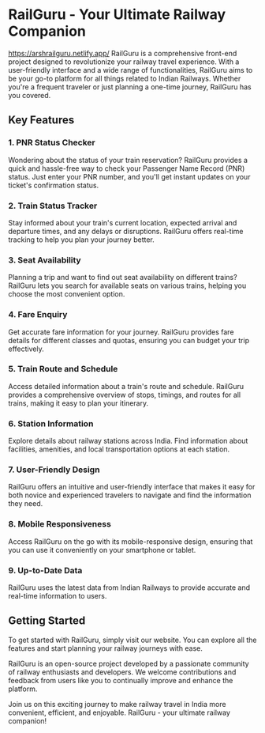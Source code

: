 # RailGuru - Your Ultimate Railway Companion
https://arshrailguru.netlify.app/
RailGuru is a comprehensive front-end project designed to revolutionize your railway travel experience. With a user-friendly interface and a wide range of functionalities, RailGuru aims to be your go-to platform for all things related to Indian Railways. Whether you're a frequent traveler or just planning a one-time journey, RailGuru has you covered.

## Key Features

### 1. PNR Status Checker
Wondering about the status of your train reservation? RailGuru provides a quick and hassle-free way to check your Passenger Name Record (PNR) status. Just enter your PNR number, and you'll get instant updates on your ticket's confirmation status.

### 2. Train Status Tracker
Stay informed about your train's current location, expected arrival and departure times, and any delays or disruptions. RailGuru offers real-time tracking to help you plan your journey better.

### 3. Seat Availability
Planning a trip and want to find out seat availability on different trains? RailGuru lets you search for available seats on various trains, helping you choose the most convenient option.

### 4. Fare Enquiry
Get accurate fare information for your journey. RailGuru provides fare details for different classes and quotas, ensuring you can budget your trip effectively.

### 5. Train Route and Schedule
Access detailed information about a train's route and schedule. RailGuru provides a comprehensive overview of stops, timings, and routes for all trains, making it easy to plan your itinerary.

### 6. Station Information
Explore details about railway stations across India. Find information about facilities, amenities, and local transportation options at each station.

### 7. User-Friendly Design
RailGuru offers an intuitive and user-friendly interface that makes it easy for both novice and experienced travelers to navigate and find the information they need.

### 8. Mobile Responsiveness
Access RailGuru on the go with its mobile-responsive design, ensuring that you can use it conveniently on your smartphone or tablet.

### 9. Up-to-Date Data
RailGuru uses the latest data from Indian Railways to provide accurate and real-time information to users.

## Getting Started
To get started with RailGuru, simply visit our website. You can explore all the features and start planning your railway journeys with ease.

RailGuru is an open-source project developed by a passionate community of railway enthusiasts and developers. We welcome contributions and feedback from users like you to continually improve and enhance the platform.

Join us on this exciting journey to make railway travel in India more convenient, efficient, and enjoyable. RailGuru - your ultimate railway companion!
